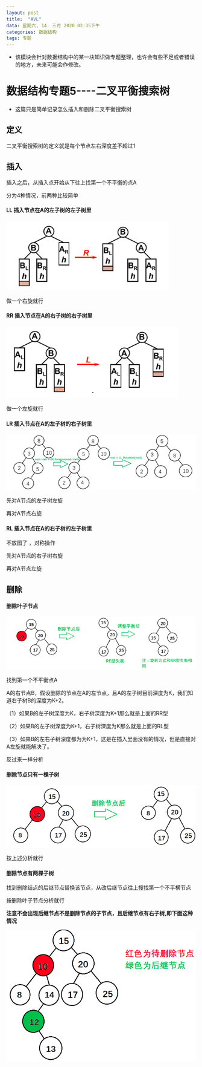 ```yaml
---
layout: post
title:  "AVL"
data: 星期六, 14. 三月 2020 02:35下午 
categories: 数据结构
tags: 专题
---
```

* 该模块会针对数据结构中的某一块知识做专题整理，也许会有些不足或者错误的地方，未来可能会作修改。

#  数据结构专题5----二叉平衡搜索树

* 这篇只是简单记录怎么插入和删除二叉平衡搜索树

## 定义
二叉平衡搜索树的定义就是每个节点左右深度差不超过1

## 插入

插入之后，从插入点开始从下往上找第一个不平衡的点A

分为4种情况，前两种比较简单

#### LL 插入节点在A的左子树的左子树里

![](imgs/20200404-195724.png)

做一个右旋就行

#### RR 插入节点在A的右子树的右子树里
![](imgs/20200404-195804.png)

做一个左旋就行
#### LR 插入节点在A的左子树的右子树里
![](imgs/20200404-200240.png)

先对A节点的左子树左旋

再对A节点右旋

#### RL 插入节点在A的右子树的左子树里
不放图了 ，对称操作

先对A节点的右子树右旋

再对A节点左旋

## 删除

#### 删除叶子节点

![](imgs/20200404-200842.png)

找到第一个不平衡点A

A的右节点B，假设删除的节点在A的左节点，且A的左子树目前深度为K，我们知道右子树B的深度为K+2。

（1）如果B的左子树深度为K，右子树深度为K+1那么就是上面的RR型

（2）如果B的左子树深度为K+1，右子树深度为K那么就是上面的RL型

（3）如果B的左右子树深度都为为K+1，这是在插入里面没有的情况，但是直接对A左旋就能解决了。

反过来一样分析

#### 删除节点只有一棵子树

![](imgs/20200404-201136.png)

按上述分析就行

#### 删除节点有两棵子树

找到删除结点的后继节点替换该节点，从改后继节点往上搜找第一个不平横节点

按删除叶子节点分析就行

>
**注意不会出现后继节点不是删除节点的子节点，且后继节点有右子树,即下面这种情况**
>
![](imgs/20200404-201049.png)

